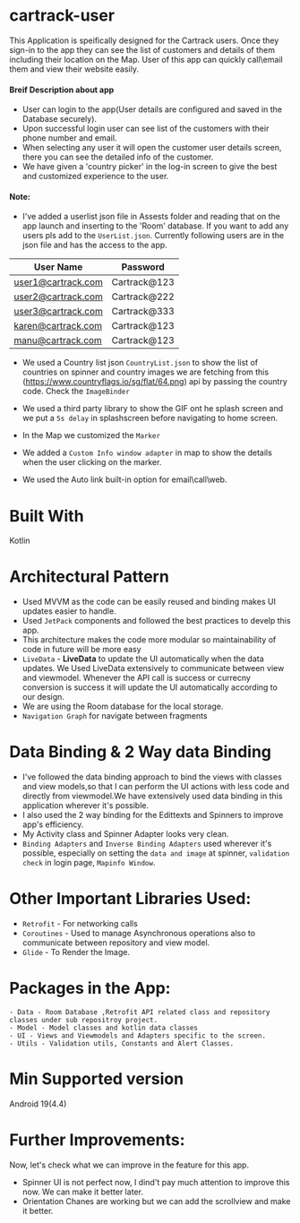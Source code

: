 # cartrack-user
This Application is speifically designed for the Cartrack users. Once they sign-in to the app they can see the list of customers and details of them including their location on the Map. User of this app can quickly call\email them and view their website easily.

#### Breif Description about app
- User can login to the app(User details are configured and saved in the Database securely).
- Upon successful login user can see list of the customers with their phone number and email.
- When selecting any user it will open the customer user details screen, there you can see the detailed info of the customer.
- We have given a 'country picker' in the log-in screen to give the best and customized experience to the user.



#### Note:
- I've added a userlist json file in Assests folder and reading that on the app launch and inserting to the 'Room' database. If you want to add any users pls add to the `UserList.json`. Currently following users are in the json file and has the access to the app.

| User Name           | Password      |
| ------------------- | ------------- |
| user1@cartrack.com  | Cartrack@123  |
| user2@cartrack.com  | Cartrack@222  |
| user3@cartrack.com  | Cartrack@333  |
| karen@cartrack.com  | Cartrack@123  |
| manu@cartrack.com   | Cartrack@123  |


- We used a Country list json `CountryList.json` to show the list of countries on spinner and country images we are fetching from this (https://www.countryflags.io/sg/flat/64.png) api by passing the country code. Check the `ImageBinder`


- We used a third party library to show the GIF ont he splash screen and we put a `5s delay` in splashscreen before navigating to home screen.
- In the Map we customized the `Marker`
- We added a `Custom Info window adapter` in map to show the details when the user clicking on the marker.
- We used the Auto link built-in option for email\call\web.

# Built With
  Kotlin

# Architectural Pattern
- Used MVVM as the code can be easily reused and binding makes UI updates easier to handle. 
- Used `JetPack` components and followed the best practices to develp this app.
- This architecture makes the code more modular so maintainability of code in future will be more easy
- `LiveData` - **LiveData** to update the UI automatically when the data updates. We Used LiveData extensively to communicate between view and viewmodel. Whenever the API call is success or currecny conversion is success it will update the UI automatically according to our design.
- We are using the Room database for the local storage.
- `Navigation Graph` for navigate between fragments



#  Data Binding & 2 Way data Binding
- I've followed the data binding approach to bind the views with classes and view models,so that I can perform the UI actions with less code and directly from viewmodel.We have extensively used data binding in this application wherever it's possible. 
- I also used the 2 way binding for the Edittexts and Spinners to improve app's efficiency. 
- My Activity class and Spinner Adapter looks very clean.
- `Binding Adapters` and `Inverse Binding Adapters` used wherever it's possible, especially on setting the `data and image` at spinner, `validation check` in login page, `Mapinfo Window`.
    
# Other Important Libraries Used:
- `Retrofit` - For networking calls
- `Coroutines` - Used to manage Asynchronous operations also to communicate between repository and view model.
- `Glide` - To Render the Image.
 # Packages in the App:
    - Data - Room Database ,Retrofit API related class and repository classes under sub repositroy project.
    - Model - Model classes and kotlin data classes
    - UI - Views and Viewmodels and Adapters specific to the screen.
    - Utils - Validation utils, Constants and Alert Classes.
    
# Min Supported version
Android 19(4.4)

# Further Improvements:
Now, let's check what we can improve in the feature for this app.

- Spinner UI is not perfect now, I dind't pay much attention to improve this now. We can make it better later.
- Orientation Chanes are working but we can add the scrollview and make it better.
